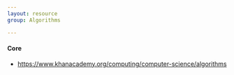 ```yaml
---
layout: resource
group: Algorithms

---
```

<!-- General resources go here -->

#### Core

- <https://www.khanacademy.org/computing/computer-science/algorithms>


<!-- #### Intermediate -->

<!-- #### Advanced -->

<!-- #### Jedi -->
